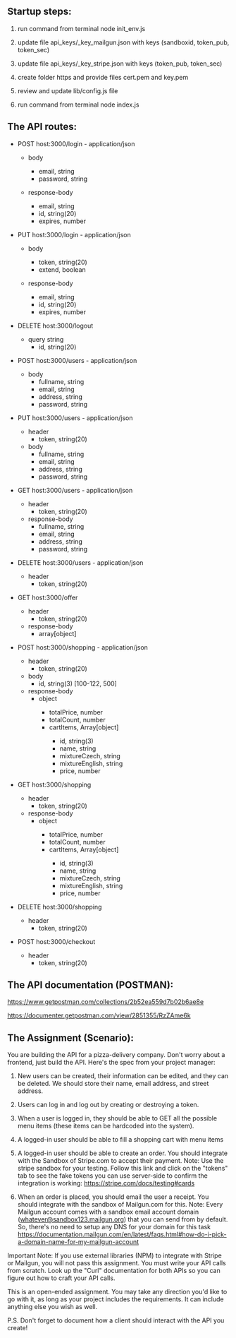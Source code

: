 ## Startup steps:

1. run command from terminal
   node init_env.js

2. update file api\_keys/\_key\_mailgun.json with keys (sandboxid, token_pub, token_sec)

3. update file api\_keys/\_key\_stripe.json with keys (token_pub, token_sec)

4. create folder https and provide files cert.pem and key.pem

5. review and update lib/config.js file

6. run command from terminal
   node index.js

## The API routes:

* POST host:3000/login - application/json
   * body
      * email, string
      * password, string

   * response-body
      * email, string
      * id, string(20)
      * expires, number

* PUT host:3000/login - application/json
   * body
      * token, string(20)
      * extend, boolean

   * response-body
      * email, string
      * id, string(20)
      * expires, number

* DELETE host:3000/logout
   * query string
      * id, string(20)

* POST host:3000/users - application/json
   * body
      * fullname, string
      * email, string
      * address, string
      * password, string

* PUT host:3000/users - application/json
  * header
      * token, string(20)
  * body
      * fullname, string
      * email, string
      * address, string
      * password, string

* GET host:3000/users - application/json
  * header
      * token, string(20)
  * response-body
      * fullname, string
      * email, string
      * address, string
      * password, string

* DELETE host:3000/users - application/json
   * header
      * token, string(20)

* GET host:3000/offer
   * header
      * token, string(20)
   * response-body
      * array[object<catalog>]

* POST host:3000/shopping - application/json
   * header
      * token, string(20)
   * body
      * id, string(3) [100-122, 500]
   * response-body
      * object<Cart>
         * totalPrice, number
         * totalCount, number
         * cartItems, Array[object<CartItem>]
            * id, string(3)
            * name, string
            * mixtureCzech, string
            * mixtureEnglish, string
            * price, number

* GET host:3000/shopping
   * header
      * token, string(20)
   * response-body
      * object<Cart>
         * totalPrice, number
         * totalCount, number
         * cartItems, Array[object<CartItem>]
            * id, string(3)
            * name, string
            * mixtureCzech, string
            * mixtureEnglish, string
            * price, number

* DELETE host:3000/shopping
   * header
      * token, string(20)

* POST host:3000/checkout
   * header
      * token, string(20)


## The API documentation (POSTMAN):

https://www.getpostman.com/collections/2b52ea559d7b02b6ae8e

https://documenter.getpostman.com/view/2851355/RzZAme6k

## The Assignment (Scenario):

You are building the API for a pizza-delivery company. Don't worry about a frontend, just build the API. Here's the spec from your project manager:

1. New users can be created, their information can be edited, and they can be deleted. We should store their name, email address, and street address.

2. Users can log in and log out by creating or destroying a token.

3. When a user is logged in, they should be able to GET all the possible menu items (these items can be hardcoded into the system).

4. A logged-in user should be able to fill a shopping cart with menu items

5. A logged-in user should be able to create an order. You should integrate with the Sandbox of Stripe.com to accept their payment. Note: Use the stripe sandbox for your testing. Follow this link and click on the "tokens" tab to see the fake tokens you can use server-side to confirm the integration is working: https://stripe.com/docs/testing#cards

6. When an order is placed, you should email the user a receipt. You should integrate with the sandbox of Mailgun.com for this. Note: Every Mailgun account comes with a sandbox email account domain (whatever@sandbox123.mailgun.org) that you can send from by default. So, there's no need to setup any DNS for your domain for this task https://documentation.mailgun.com/en/latest/faqs.html#how-do-i-pick-a-domain-name-for-my-mailgun-account

Important Note: If you use external libraries (NPM) to integrate with Stripe or Mailgun, you will not pass this assignment. You must write your API calls from scratch. Look up the "Curl" documentation for both APIs so you can figure out how to craft your API calls.

This is an open-ended assignment. You may take any direction you'd like to go with it, as long as your project includes the requirements. It can include anything else you wish as well.

P.S. Don't forget to document how a client should interact with the API you create!
